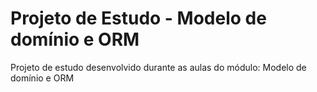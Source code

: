 <h1>Projeto de Estudo - Modelo de domínio e ORM</h1>
<p>Projeto de estudo desenvolvido durante as aulas do módulo: Modelo de domínio e ORM</p>
